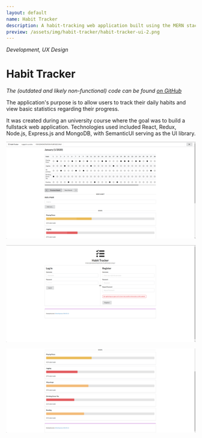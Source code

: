 ```yaml
---
layout: default
name: Habit Tracker
description: A habit-tracking web application built using the MERN stack
preview: /assets/img/habit-tracker/habit-tracker-ui-2.png
---
```

*Development, UX Design*

# Habit Tracker

*The (outdated and likely non-functional) code can be found [on GitHub](https://github.com/otsha/habit-tracker)*

The application's purpose is to allow users to track their daily habits and view basic statistics regarding their progress.

It was created during an university course where the goal was to build a fullstack web application. Technologies used included React, Redux, Node.js, Express.js and MongoDB, with SemanticUI serving as the UI library.

![User Interface Preview 2](/assets/img/habit-tracker/habit-tracker-ui-2.png)

![User Interface Preview 1](/assets/img/habit-tracker/habit-tracker-ui-1.png)

![User Interface Preview 3](/assets/img/habit-tracker/habit-tracker-ui-3.png)
